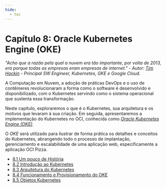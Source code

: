```yaml
---
hide:
  - toc
---
```


# Capítulo 8: Oracle Kubernetes Engine (OKE)

_"Acho que a razão pela qual a nuvem era tão importante, por volta de 2013, era porque todas as empresas eram empresas de internet." - Autor: [Tim Hockin](https://www.linkedin.com/in/thockin/) - Principal SW Engineer, Kubernetes, GKE e Google Cloud._

A Computação em Nuvem, a adoção de práticas DevOps e o uso de contêineres revolucionaram a forma como o software é desenvolvido e disponibilizado, com o Kubernetes servindo como o sistema operacional que sustenta essa transformação.

Neste capítulo, exploraremos o que é o Kubernetes, sua arquitetura e os motivos que levaram à sua criação. Em seguida, apresentaremos a implementação do Kubernetes no OCI, conhecida como _[Oracle Kubernetes Engine (OKE)](https://docs.oracle.com/en-us/iaas/Content/ContEng/Concepts/contengoverview.htm)_.

O _OKE_ será utilizado para ilustrar de forma prática os detalhes e conceitos do Kubernetes, abrangendo todo o processo de implantação, gerenciamento e escalabilidade de uma aplicação web, especificamente a aplicação OCI Pizza.

- [8.1 Um pouco de História](./historia-do-kubernetes.md)
- [8.2 Introdução ao Kubernetes](./introducao-ao-kubernetes.md)
- [8.3 Arquitetura do Kubernetes](./arquitetura-kubernetes.md)
- [8.4 Funcionamento e Provisionamento do OKE](./funcionamento-provisionamento-oke.md)
- [8.5 Objetos Kubernetes](./objetos-kubernetes.md)